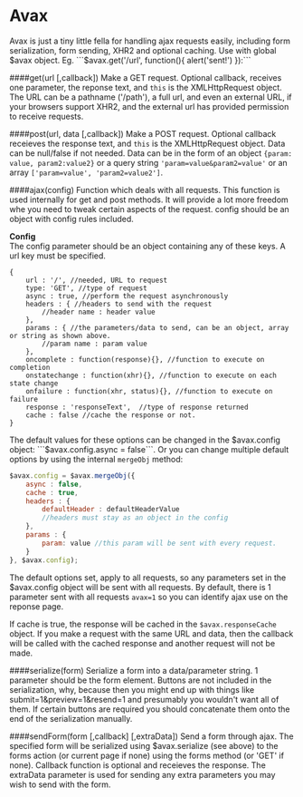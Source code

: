 Avax
===============================
Avax is just a tiny little fella for handling ajax requests easily, including form serialization, form sending, XHR2 and optional caching. Use with global $avax object. Eg. ```$avax.get('/url', function(){ alert('sent!') }):```

####get(url [,callback])
Make a GET request. Optional callback, receives one parameter, the reponse text, and `this` is the XMLHttpRequest object. 
The URL can be a pathname ('/path'), a full url, and even an external URL, if your browsers support XHR2, and the external url has provided permission to receive requests.

####post(url, data [,callback])
Make a POST request. Optional callback receieves the response text, and `this` is the XMLHttpRequest object. Data can be null/false if not needed. Data can be in the form of an object ```{param: value, param2:value2}``` or a query string ```'param=value&param2=value'``` or an array ```['param=value', 'param2=value2']```.

####ajax(config)
Function which deals with all requests. This function is used internally for get and post methods. It will provide a lot more freedom whe you need to tweak certain aspects of the request. config should be an object with config rules included. 

__Config__    
The config parameter should be an object containing any of these keys. A url key must be specified.
```
{
	url : '/', //needed, URL to request
	type: 'GET', //type of request
	async : true, //perform the request asynchronously
	headers : { //headers to send with the request
		//header name : header value
	},
	params : { //the parameters/data to send, can be an object, array or string as shown above.
		//param name : param value
	},
	oncomplete : function(response){}, //function to execute on completion
	onstatechange : function(xhr){}, //function to execute on each state change
	onfailure : function(xhr, status){}, //function to execute on failure
	response : 'responseText',  //type of response returned
	cache : false //cache the response or not. 
}
```
The default values for these options can be changed in the $avax.config object: ```$avax.config.async = false```.
Or you can change multiple default options by using the internal `mergeObj` method:
```javascript
$avax.config = $avax.mergeObj({
	async : false,
	cache : true,
	headers : {
		defaultHeader : defaultHeaderValue
		//headers must stay as an object in the config
	},
	params : {
		param: value //this param will be sent with every request.
	}
}, $avax.config);
```
The default options set, apply to all requests, so any parameters set in the $avax.config object will be sent with all requests. By default, there is 1 parameter sent with all requests `avax=1` so you can identify ajax use on the reponse page.

If cache is true, the response will be cached in the ```$avax.responseCache``` object. If you make a request with the same URL and data, then the callback will be called with the cached response and another request will not be made.

####serialize(form)
Serialize a form into a data/parameter string. 1 parameter should be the form element.
Buttons are not included in the serialization, why, because then you might end up with things like submit=1&preview=1&resend=1 and presumably you wouldn't want all of them. If certain buttons are required you should concatenate them onto the end of the serialization manually.

####sendForm(form [,callback] [,extraData])
Send a form through ajax. The specified form will be serialized using $avax.serialize (see above) to the forms action (or current page if none) using the forms method (or 'GET' if none). Callback function is optional and receieves the response. The extraData parameter is used for sending any extra parameters you may wish to send with the form.